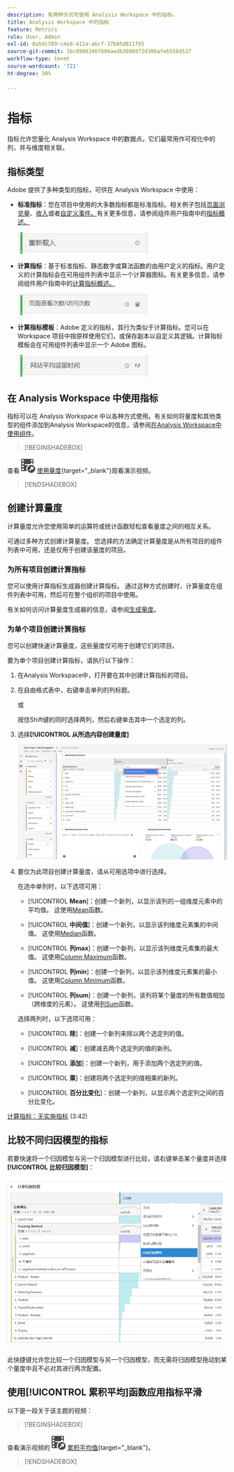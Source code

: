 ```yaml
---
description: 有两种方式可使用 Analysis Workspace 中的指标。
title: Analysis Workspace 中的指标
feature: Metrics
role: User, Admin
exl-id: 0a5dc709-c4e8-412a-a6cf-37b85d811f65
source-git-commit: 3bc8988346f894aedb30988f2d386afe65584537
workflow-type: tm+mt
source-wordcount: '721'
ht-degree: 30%

---
```


# 指标

指标允许您量化 Analysis Workspace 中的数据点。它们最常用作可视化中的列，并与维度相关联。

## 指标类型

Adobe 提供了多种类型的指标，可供在 Analysis Workspace 中使用：

* **标准指标**：您在项目中使用的大多数指标都是标准指标。相关例子包括[页面浏览量](/help/components/metrics/page-views.md)、[收入](/help/components/metrics/revenue.md)或者[自定义事件。](/help/components/metrics/custom-events.md)有关更多信息，请参阅组件用户指南中的[指标概述。](/help/components/metrics/overview.md)

  ![标准指标](assets/standard-metric.png)

* **计算指标**：基于标准指标、静态数字或算法函数的由用户定义的指标。用户定义的计算指标会在可用组件列表中显示一个计算器图标。有关更多信息，请参阅组件用户指南中的[计算指标概述。](/help/components/c-calcmetrics/cm-overview.md)

  ![计算指标](assets/calculated-metric.png)

* **计算指标模板**：Adobe 定义的指标，其行为类似于计算指标。您可以在 Workspace 项目中按原样使用它们，或保存副本以自定义其逻辑。计算指标模板会在可用组件列表中显示一个 Adobe 图标。

  ![计算指标模板](assets/calculated-metric-template.png)

## 在 Analysis Workspace 中使用指标

指标可以在 Analysis Workspace 中以各种方式使用。有关如何将量度和其他类型的组件添加到Analysis Workspace的信息，请参阅[在Analysis Workspace中使用组件](/help/analyze/analysis-workspace/components/use-components-in-workspace.md)。


>[!BEGINSHADEBOX]

查看![VideoCheckedOut](/help/assets/icons/VideoCheckedOut.svg) [使用量度](https://video.tv.adobe.com/v/40817?quality=12&learn=on){target="_blank"}观看演示视频。

>[!ENDSHADEBOX]

## 创建计算量度

计算量度允许您使用简单的运算符或统计函数轻松查看量度之间的相互关系。

可通过多种方式创建计算量度。 您选择的方法确定计算量度是从所有项目的组件列表中可用，还是仅用于创建该量度的项目。

### 为所有项目创建计算指标

您可以使用计算指标生成器创建计算指标。 通过这种方式创建时，计算量度在组件列表中可用，然后可在整个组织的项目中使用。

有关如何访问计算量度生成器的信息，请参阅[生成量度](/help/components/c-calcmetrics/c-workflow/cm-workflow/c-build-metrics/cm-build-metrics.md)。

### 为单个项目创建计算指标

您可以创建快速计算量度，这些量度仅可用于创建它们的项目。

要为单个项目创建计算指标，请执行以下操作：

1. 在Analysis Workspace中，打开要在其中创建计算指标的项目。

1. 在自由格式表中，右键单击单列的列标题。

   或

   按住Shift键的同时选择两列，然后右键单击其中一个选定的列。

1. 选择&#x200B;**[!UICONTROL 从所选内容创建量度]**

   ![Workspace面板高亮显示从所选内容创建](assets/create-metric-from-selection.png)

1. 要仅为此项目创建计算量度，请从可用选项中进行选择。

   在选中单列时，以下选项可用：

   * [!UICONTROL **Mean**]：创建一个新列，以显示该列的一组维度元素中的平均值。 这使用[Mean](/help/components/c-calcmetrics/cm-reference/cm-functions.md#mean)函数。

   * [!UICONTROL **中间值**]：创建一个新列，以显示该列维度元素集的中间值。 这使用[Median](/help/components/c-calcmetrics/cm-reference/cm-functions.md#median)函数。

   * [!UICONTROL **列max**]：创建一个新列，以显示该列维度元素集的最大值。 这使用[Column Maximum](/help/components/c-calcmetrics/cm-reference/cm-functions.md#column-maximum)函数。

   * [!UICONTROL **列min**]：创建一个新列，以显示该列维度元素集的最小值。 这使用[Column Minimum](/help/components/c-calcmetrics/cm-reference/cm-functions.md#column-minimum)函数。

   * [!UICONTROL **列sum**]：创建一个新列，该列将某个量度的所有数值相加（跨维度的元素）。 这使用[列Sum](/help/components/c-calcmetrics/cm-reference/cm-functions.md#column-sum)函数。

   选择两列时，以下选项可用：

   * [!UICONTROL **除**]：创建一个新列来除以两个选定列的值。

   * [!UICONTROL **减**]：创建减去两个选定列的值的新列。

   * [!UICONTROL **添加**]：创建一个新列，用于添加两个选定列的值。

   * [!UICONTROL **乘**]：创建将两个选定列的值相乘的新列。

   * [!UICONTROL **百分比变化**]：创建一个新列，以显示两个选定列之间的百分比变化。

[计算指标：无实施指标](https://experienceleague.adobe.com/docs/analytics-learn/tutorials/components/calculated-metrics/calculated-metrics-implementationless-metrics.html?lang=zh-Hans) (3:42)

## 比较不同归因模型的指标

若要快速将一个归因模型与另一个归因模型进行比较，请右键单击某个量度并选择&#x200B;**[!UICONTROL 比较归因模型]**：

![比较归因模型](assets/compare-attribution.png)

此快捷键允许您比较一个归因模型与另一个归因模型，而无需将归因模型拖动到某个量度中且不必对其进行两次配置。

## 使用[!UICONTROL 累积平均]函数应用指标平滑

以下是一段关于该主题的视频：


>[!BEGINSHADEBOX]

查看演示视频的![VideoCheckout](/help/assets/icons/VideoCheckedOut.svg) [累积平均值](https://video.tv.adobe.com/v/27068?quality=12&learn=on){target="_blank"}。

>[!ENDSHADEBOX]

